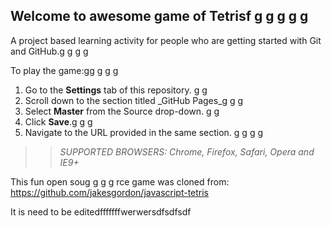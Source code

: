 ## Welcome to awesome game of Tetrisf g g g g g

A project based learning activity for people who are getting started with Git and GitHub.g g g g 

To play the game:gg g g g
1. Go to the **Settings** tab of this repository. g g 
1. Scroll down to the section titled _GitHub Pages_g g g
1. Select **Master** from the Source drop-down. g g 
1. Click **Save**.g g g
1. Navigate to the URL provided in the same section. g g g g 

>> _*SUPPORTED BROWSERS*: Chrome, Firefox, Safari, Opera and IE9+_

This fun open soug g g g rce game was cloned from: https://github.com/jakesgordon/javascript-tetris

It is need to be editedfffffffwerwersdfsdfsdf
